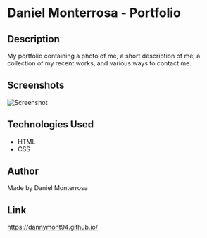 # Daniel Monterrosa - Portfolio

## Description
My portfolio containing a photo of me, a short description of me, a collection of my recent works, and various ways to contact me.

## Screenshots
![Screenshot](https://user-images.githubusercontent.com/65088117/84756174-7584a480-af90-11ea-8ed8-028d44f84cdf.png)

## Technologies Used
* HTML
* CSS

## Author
Made by Daniel Monterrosa

## Link
https://dannymont94.github.io/